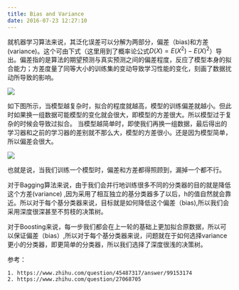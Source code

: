 ```yaml
---
title: Bias and Variance
date: 2016-07-23 12:27:10
---
```


就机器学习算法来说，其泛化误差可以分解为两部分，偏差（bias)和方差(variance)。这个可由下式（这里用到了概率论公式$D(X)=E(X^2)-E(X)^2$）导出。偏差指的是算法的期望预测与真实预测之间的偏差程度，反应了模型本身的拟合能力；方差度量了同等大小的训练集的变动导致学习性能的变化，刻画了数据扰动所导致的影响。

![](http://oa5sa0jqw.bkt.clouddn.com/f9000a007cd7d0f8f421b287645ab35e.png)

如下图所示，当模型越复杂时，拟合的程度就越高，模型的训练偏差就越小。但此时如果换一组数据可能模型的变化就会很大，即模型的方差很大。所以模型过于复杂的时候会导致过拟合。
当模型越简单时，即使我们再换一组数据，最后得出的学习器和之前的学习器的差别就不那么大，模型的方差很小。还是因为模型简单，所以偏差会很大。

![](http://oa5sa0jqw.bkt.clouddn.com/2c75cea845d39d79bb32ced71078d3b3.png)

也就是说，当我们训练一个模型时，偏差和方差都得照顾到，漏掉一个都不行。

对于Bagging算法来说，由于我们会并行地训练很多不同的分类器的目的就是降低这个方差(variance) ,因为采用了相互独立的基分类器多了以后，h的值自然就会靠近。所以对于每个基分类器来说，目标就是如何降低这个偏差（bias),所以我们会采用深度很深甚至不剪枝的决策树。

对于Boosting来说，每一步我们都会在上一轮的基础上更加拟合原数据，所以可以保证偏差（bias）,所以对于每个基分类器来说，问题就在于如何选择variance更小的分类器，即更简单的分类器，所以我们选择了深度很浅的决策树。


参考：
```
1. https://www.zhihu.com/question/45487317/answer/99153174
2. https://www.zhihu.com/question/27068705
```
